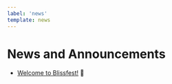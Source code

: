 ```yaml
---
label: 'news'
template: news
---
```


# News and Announcements

- [Welcome to Blissfest!](/news/2023/welcome-to-blissfest/) 📣